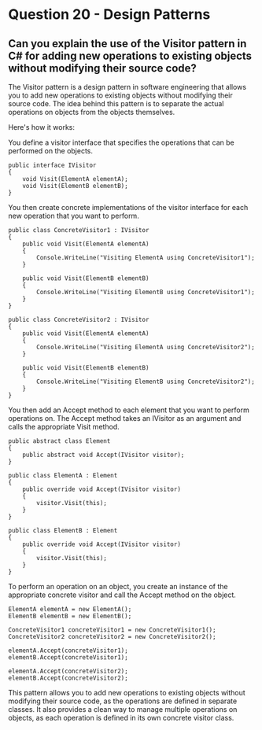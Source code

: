 # Question 20 - Design Patterns

## Can you explain the use of the Visitor pattern in C# for adding new operations to existing objects without modifying their source code?

The Visitor pattern is a design pattern in software engineering that allows you to add new operations to existing objects without modifying their source code. The idea behind this pattern is to separate the actual operations on objects from the objects themselves.

Here's how it works:

You define a visitor interface that specifies the operations that can be performed on the objects.

```
public interface IVisitor
{
    void Visit(ElementA elementA);
    void Visit(ElementB elementB);
}
```
You then create concrete implementations of the visitor interface for each new operation that you want to perform.

```
public class ConcreteVisitor1 : IVisitor
{
    public void Visit(ElementA elementA)
    {
        Console.WriteLine("Visiting ElementA using ConcreteVisitor1");
    }

    public void Visit(ElementB elementB)
    {
        Console.WriteLine("Visiting ElementB using ConcreteVisitor1");
    }
}

public class ConcreteVisitor2 : IVisitor
{
    public void Visit(ElementA elementA)
    {
        Console.WriteLine("Visiting ElementA using ConcreteVisitor2");
    }

    public void Visit(ElementB elementB)
    {
        Console.WriteLine("Visiting ElementB using ConcreteVisitor2");
    }
}

```
You then add an Accept method to each element that you want to perform operations on. The Accept method takes an IVisitor as an argument and calls the appropriate Visit method.

```
public abstract class Element
{
    public abstract void Accept(IVisitor visitor);
}

public class ElementA : Element
{
    public override void Accept(IVisitor visitor)
    {
        visitor.Visit(this);
    }
}

public class ElementB : Element
{
    public override void Accept(IVisitor visitor)
    {
        visitor.Visit(this);
    }
}

```
To perform an operation on an object, you create an instance of the appropriate concrete visitor and call the Accept method on the object.

```
ElementA elementA = new ElementA();
ElementB elementB = new ElementB();

ConcreteVisitor1 concreteVisitor1 = new ConcreteVisitor1();
ConcreteVisitor2 concreteVisitor2 = new ConcreteVisitor2();

elementA.Accept(concreteVisitor1);
elementB.Accept(concreteVisitor1);

elementA.Accept(concreteVisitor2);
elementB.Accept(concreteVisitor2);

```
This pattern allows you to add new operations to existing objects without modifying their source code, as the operations are defined in separate classes. It also provides a clean way to manage multiple operations on objects, as each operation is defined in its own concrete visitor class.